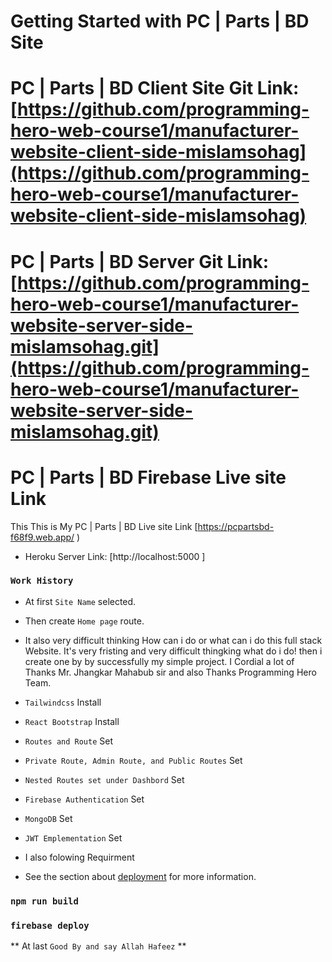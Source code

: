 
# Getting Started with PC | Parts | BD Site

# PC | Parts | BD Client Site Git Link: [https://github.com/programming-hero-web-course1/manufacturer-website-client-side-mislamsohag](https://github.com/programming-hero-web-course1/manufacturer-website-client-side-mislamsohag)

# PC | Parts | BD Server Git Link: [https://github.com/programming-hero-web-course1/manufacturer-website-server-side-mislamsohag.git](https://github.com/programming-hero-web-course1/manufacturer-website-server-side-mislamsohag.git)

# PC | Parts | BD Firebase Live site Link

This This is My PC | Parts | BD Live site Link [https://pcpartsbd-f68f9.web.app/ )

* Heroku Server Link: [http://localhost:5000 ]

### `Work History`

* At first `Site Name` selected.

* Then create `Home page` route.

* It also very difficult thinking How can i do or what can i do this full stack Website. It's very fristing and very difficult thingking what do i do! then i create one by by successfully my simple project. I Cordial a lot of Thanks Mr. Jhangkar Mahabub sir and also Thanks Programming Hero Team.

* `Tailwindcss` Install 
* `React Bootstrap` Install 
* `Routes and Route` Set 
* `Private Route, Admin Route, and Public Routes` Set 
* `Nested Routes set under Dashbord` Set 
* `Firebase Authentication` Set 
* `MongoDB` Set 
* `JWT Emplementation` Set 
* I also folowing Requirment

* See the section about [deployment](https://pcpartsbd-f68f9.web.app/) for more information.

### `npm run build`
### `firebase deploy`

** At last `Good By and say Allah Hafeez` **

